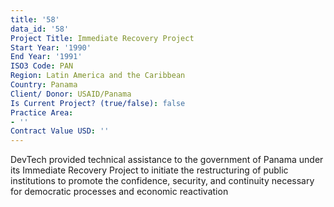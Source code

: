 ```yaml
---
title: '58'
data_id: '58'
Project Title: Immediate Recovery Project
Start Year: '1990'
End Year: '1991'
ISO3 Code: PAN
Region: Latin America and the Caribbean
Country: Panama
Client/ Donor: USAID/Panama
Is Current Project? (true/false): false
Practice Area:
- ''
Contract Value USD: ''
---
```


DevTech provided technical assistance to the government of Panama under its Immediate Recovery Project to initiate the restructuring of public institutions to promote the confidence, security, and continuity necessary for democratic processes and economic reactivation